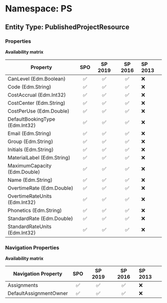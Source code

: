 # Namespace: PS

## Entity Type: PublishedProjectResource

### Properties

**Availability matrix**

Property | SPO | SP 2019 | SP 2016 | SP 2013
----------|:---:|:-------:|:-------:|:-------
CanLevel (Edm.Boolean) | ✅ | ✅ | ✅ | ❌
Code (Edm.String) | ✅ | ✅ | ✅ | ❌
CostAccrual (Edm.Int32) | ✅ | ✅ | ✅ | ❌
CostCenter (Edm.String) | ✅ | ✅ | ✅ | ❌
CostPerUse (Edm.Double) | ✅ | ✅ | ✅ | ❌
DefaultBookingType (Edm.Int32) | ✅ | ✅ | ✅ | ❌
Email (Edm.String) | ✅ | ✅ | ✅ | ❌
Group (Edm.String) | ✅ | ✅ | ✅ | ❌
Initials (Edm.String) | ✅ | ✅ | ✅ | ❌
MaterialLabel (Edm.String) | ✅ | ✅ | ✅ | ❌
MaximumCapacity (Edm.Double) | ✅ | ✅ | ✅ | ❌
Name (Edm.String) | ✅ | ✅ | ✅ | ❌
OvertimeRate (Edm.Double) | ✅ | ✅ | ✅ | ❌
OvertimeRateUnits (Edm.Int32) | ✅ | ✅ | ✅ | ❌
Phonetics (Edm.String) | ✅ | ✅ | ✅ | ❌
StandardRate (Edm.Double) | ✅ | ✅ | ✅ | ❌
StandardRateUnits (Edm.Int32) | ✅ | ✅ | ✅ | ❌

### Navigation Properties

**Availability matrix**

Navigation Property | SPO | SP 2019 | SP 2016 | SP 2013
----------|:---:|:-------:|:-------:|:-------
Assignments | ✅ | ✅ | ✅ | ❌
DefaultAssignmentOwner | ✅ | ✅ | ✅ | ❌

